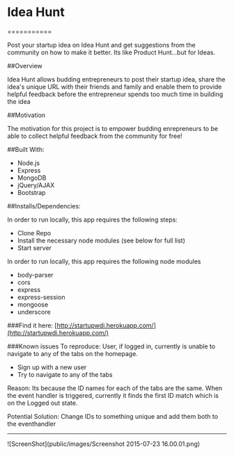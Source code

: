 # Idea Hunt
===========

Post your startup idea on Idea Hunt and get suggestions from the community on how to make it better. Its like Product Hunt...but for Ideas. 

##Overview

Idea Hunt allows budding entrepreneurs to post their startup idea, share the idea's unique URL with their friends and family and enable them to provide helpful feedback before the entrepreneur spends too much time in building the idea

##Motivation

The motivation for this project is to empower budding enrepreneurs to be able to collect helpful feedback from the community for free!


##Built With:

* Node.js
* Express
* MongoDB
* jQuery/AJAX
* Bootstrap

##Installs/Dependencies:

In order to run locally, this app requires the following steps:
* Clone Repo
* Install the necessary node modules (see below for full list)
* Start server

In order to run locally, this app requires the following node modules
* body-parser
* cors
* express
* express-session
* mongoose
* underscore




###Find it here: [http://startupwdi.herokuapp.com/](http://startupwdi.herokuapp.com/)

###Known issues
To reproduce:
User, if logged in, currently is unable to navigate to any of the tabs on the homepage.
* Sign up with a new user
* Try to navigate to any of the tabs

Reason: Its because the ID names for each of the tabs are the same. When the event handler is triggered, currently it finds the first ID match which is on the Logged out state. 

Potential Solution: Change IDs to something unique and add them both to the eventhandler 


--------------------

![ScreenShot](public/images/Screenshot 2015-07-23 16.00.01.png)